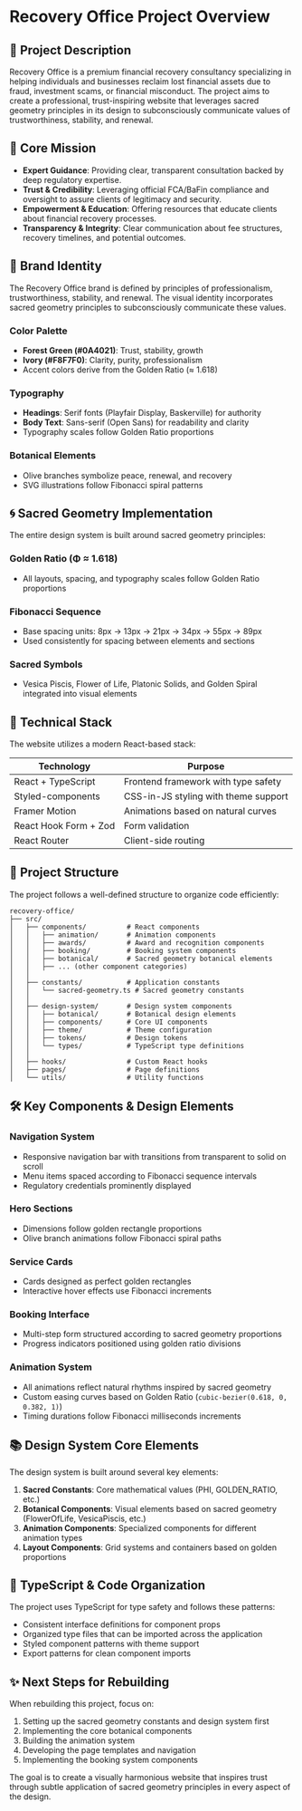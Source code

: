 # Recovery Office Project Overview

## 🌟 Project Description

Recovery Office is a premium financial recovery consultancy specializing in helping individuals and businesses reclaim lost financial assets due to fraud, investment scams, or financial misconduct. The project aims to create a professional, trust-inspiring website that leverages sacred geometry principles in its design to subconsciously communicate values of trustworthiness, stability, and renewal.

## 🎯 Core Mission

- **Expert Guidance**: Providing clear, transparent consultation backed by deep regulatory expertise.
- **Trust & Credibility**: Leveraging official FCA/BaFin compliance and oversight to assure clients of legitimacy and security.
- **Empowerment & Education**: Offering resources that educate clients about financial recovery processes.
- **Transparency & Integrity**: Clear communication about fee structures, recovery timelines, and potential outcomes.

## 🎨 Brand Identity

The Recovery Office brand is defined by principles of professionalism, trustworthiness, stability, and renewal. The visual identity incorporates sacred geometry principles to subconsciously communicate these values.

### Color Palette
- **Forest Green (#0A4021)**: Trust, stability, growth
- **Ivory (#F8F7F0)**: Clarity, purity, professionalism
- Accent colors derive from the Golden Ratio (≈ 1.618)

### Typography
- **Headings**: Serif fonts (Playfair Display, Baskerville) for authority
- **Body Text**: Sans-serif (Open Sans) for readability and clarity
- Typography scales follow Golden Ratio proportions

### Botanical Elements
- Olive branches symbolize peace, renewal, and recovery
- SVG illustrations follow Fibonacci spiral patterns

## 🌀 Sacred Geometry Implementation

The entire design system is built around sacred geometry principles:

### Golden Ratio (Φ ≈ 1.618)
- All layouts, spacing, and typography scales follow Golden Ratio proportions

### Fibonacci Sequence
- Base spacing units: 8px → 13px → 21px → 34px → 55px → 89px
- Used consistently for spacing between elements and sections

### Sacred Symbols
- Vesica Piscis, Flower of Life, Platonic Solids, and Golden Spiral integrated into visual elements

## 📐 Technical Stack

The website utilizes a modern React-based stack:

| Technology | Purpose |
|------------|---------|
| React + TypeScript | Frontend framework with type safety |
| Styled-components | CSS-in-JS styling with theme support |
| Framer Motion | Animations based on natural curves |
| React Hook Form + Zod | Form validation |
| React Router | Client-side routing |

## 📁 Project Structure

The project follows a well-defined structure to organize code efficiently:

```
recovery-office/
├── src/
│   ├── components/          # React components
│   │   ├── animation/       # Animation components
│   │   ├── awards/          # Award and recognition components
│   │   ├── booking/         # Booking system components
│   │   ├── botanical/       # Sacred geometry botanical elements
│   │   ├── ... (other component categories)
│   │  
│   ├── constants/           # Application constants
│   │   └── sacred-geometry.ts # Sacred geometry constants
│   │
│   ├── design-system/       # Design system components
│   │   ├── botanical/       # Botanical design elements
│   │   ├── components/      # Core UI components
│   │   ├── theme/           # Theme configuration
│   │   ├── tokens/          # Design tokens
│   │   └── types/           # TypeScript type definitions
│   │
│   ├── hooks/               # Custom React hooks
│   ├── pages/               # Page definitions
│   └── utils/               # Utility functions
```

## 🛠️ Key Components & Design Elements

### Navigation System
- Responsive navigation bar with transitions from transparent to solid on scroll
- Menu items spaced according to Fibonacci sequence intervals
- Regulatory credentials prominently displayed

### Hero Sections
- Dimensions follow golden rectangle proportions
- Olive branch animations follow Fibonacci spiral paths

### Service Cards
- Cards designed as perfect golden rectangles
- Interactive hover effects use Fibonacci increments

### Booking Interface
- Multi-step form structured according to sacred geometry proportions
- Progress indicators positioned using golden ratio divisions

### Animation System
- All animations reflect natural rhythms inspired by sacred geometry
- Custom easing curves based on Golden Ratio (`cubic-bezier(0.618, 0, 0.382, 1)`)
- Timing durations follow Fibonacci milliseconds increments

## 📚 Design System Core Elements

The design system is built around several key elements:

1. **Sacred Constants**: Core mathematical values (PHI, GOLDEN_RATIO, etc.)
2. **Botanical Components**: Visual elements based on sacred geometry (FlowerOfLife, VesicaPiscis, etc.)
3. **Animation Components**: Specialized components for different animation types
4. **Layout Components**: Grid systems and containers based on golden proportions

## 🧩 TypeScript & Code Organization

The project uses TypeScript for type safety and follows these patterns:

- Consistent interface definitions for component props
- Organized type files that can be imported across the application
- Styled component patterns with theme support
- Export patterns for clean component imports

## ✨ Next Steps for Rebuilding

When rebuilding this project, focus on:

1. Setting up the sacred geometry constants and design system first
2. Implementing the core botanical components
3. Building the animation system
4. Developing the page templates and navigation
5. Implementing the booking system components

The goal is to create a visually harmonious website that inspires trust through subtle application of sacred geometry principles in every aspect of the design. 